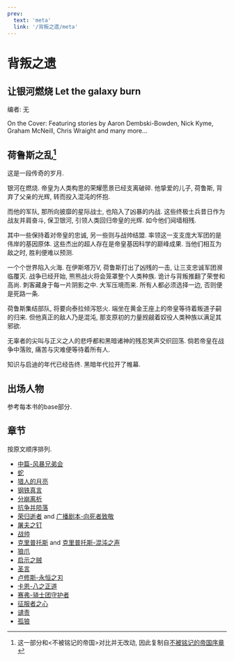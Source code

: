 ```yaml
---
prev:
  text: 'meta'
  link: '/背叛之遗/meta'
---
```


# 背叛之遗

## 让银河燃烧 Let the galaxy burn

编者: 无

On the Cover: Featuring stories by Aaron Dembski-Bowden, Nick Kyme, Graham McNeill, Chris Wraight and many more...

## 荷鲁斯之乱[^1]

这是一段传奇的岁月.

银河在燃烧. 帝皇为人类构思的荣耀愿景已经支离破碎. 他挚爱的儿子, 荷鲁斯, 背弃了父亲的光辉, 转而投入混沌的怀抱.

而他的军队, 那所向披靡的星际战士, 也陷入了凶暴的内战. 这些终极士兵昔日作为战友并肩奋斗, 保卫银河, 引领人类回归帝皇的光辉. 如今他们阋墙相残.

其中一些保持着对帝皇的忠诚, 另一些则与战帅结盟. 率领这一支支庞大军团的是伟岸的基因原体. 这些杰出的超人存在是帝皇基因科学的巅峰成果. 当他们相互为敌之时, 胜利便难以预测.

一个个世界陷入火海. 在伊斯塔万V, 荷鲁斯打出了凶残的一击, 让三支忠诚军团濒临覆灭. 战争已经开始, 熊熊战火将会笼罩整个人类种族. 诡计与背叛推翻了荣誉和高尚. 刺客藏身于每一片阴影之中. 大军压境而来. 所有人都必须选择一边, 否则便是死路一条.

荷鲁斯集结部队, 将要向泰拉倾泻怒火. 端坐在黄金王座上的帝皇等待着叛道子嗣的归来. 但他真正的敌人乃是混沌, 那支原初的力量觊觎着奴役人类种族以满足其邪欲.

无辜者的尖叫与正义之人的悲呼都和黑暗诸神的残忍笑声交织回荡. 倘若帝皇在战争中落败, 痛苦与灾难便等待着所有人.

知识与启迪的年代已经告终. 黑暗年代拉开了帷幕.

## 出场人物

参考每本书的base部分.

## 章节

按原文顺序排列.

+ [中篇-风暴兄弟会](/背叛之遗/风暴兄弟会/base)
+ [蛇](/背叛之遗/蛇/base)
+ [猎人的月亮](/背叛之遗/猎人的月亮/base)
+ [钢铁真言](/背叛之遗/钢铁真言/base)
+ [分崩离析](/背叛之遗/分崩离析/base)
+ [抗争并陨落](/背叛之遗/抗争并陨落/base)
+ [荣归逝者](/背叛之遗/荣归逝者/base) and [广播剧本-向死者致敬](/背叛之遗/向死者致敬/base)
+ [屠夫之钉](/背叛之遗/屠夫之钉/base)
+ [战帅](/背叛之遗/战帅/base)
+ [克里普托斯](/背叛之遗/克里普托斯/base) and [克里普托斯-混沌之声](/背叛之遗/克里普托斯-混沌之声/base)
+ [狼爪](/背叛之遗/狼爪/base)
+ [启示之贼](/背叛之遗/启示之贼/base)
+ [圣言](/背叛之遗/圣言/base)
+ [卢修斯-永恒之刃](/背叛之遗/卢修斯-永恒之刃/base)
+ [卡恩-八之正道](/背叛之遗/卡恩-八之正道/base)
+ [赛弗-骑士团守护者](/背叛之遗/赛弗-骑士团守护者/base)
+ [征服者之心](/背叛之遗/征服者之心/base)
+ [谴责](/背叛之遗/谴责/base)
+ [孤狼](/背叛之遗/孤狼/base)

[^1]: 这一部分和<不被铭记的帝国>对比并无改动, 因此复制自[不被铭记的帝国序章](/不被铭记的帝国/base)
